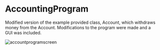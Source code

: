 # AccountingProgram
Modified version of the example provided class, Account, which withdraws money from the Account. Modifications to the program were made and a GUI was included.

![accountprogramscreen](https://cloud.githubusercontent.com/assets/20860945/25519794/3e9240d6-2bc7-11e7-8cb2-abdd0f39ea87.png)
